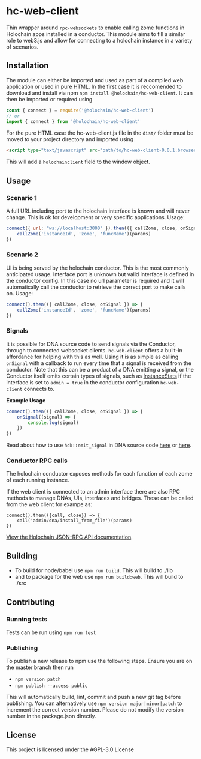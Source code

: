 # hc-web-client

Thin wrapper around `rpc-websockets` to enable calling zome functions in Holochain apps installed in a conductor. This module aims to fill a similar role to web3.js and allow for connecting to a holochain instance in a variety of scenarios.

## Installation

The module can either be imported and used as part of a compiled web application or used in pure HTML. In the first case it is reccomended to download and install via npm `npm install @holochain/hc-web-client`. It can then be imported or required using

```javascript
const { connect } = require('@holochain/hc-web-client')
// or
import { connect } from '@holochain/hc-web-client'
```

For the pure HTML case the hc-web-client.js file in the `dist/` folder must be moved to your project directory and imported using

```html
<script type="text/javascript" src="path/to/hc-web-client-0.0.1.browser.min.js"></script>
```

This will add a `holochainclient` field to the window object.

## Usage

### Scenario 1

A full URL including port to the holochain interface is known and will never change. This is ok for development or very specific applications. Usage:

```javascript
connect({ url: "ws://localhost:3000" }).then(({ callZome, close, onSignal }) => {
    callZome('instanceId', 'zome', 'funcName')(params)
})
```

### Scenario 2

UI is being served by the holochain conductor. This is the most commonly anticipated usage. Interface port is unknown but valid interface is defined in the conductor config. In this case no url parameter is required and it will automatically call the conductor to retrieve the correct port to make calls on. Usage:

```javascript
connect().then(({ callZome, close, onSignal }) => {
    callZome('instanceId', 'zome', 'funcName')(params)
})
```

### Signals

It is possible for DNA source code to send signals via the Conductor, through to connected websocket clients. `hc-web-client` offers a built-in affordance for helping with this as well. 
Using it is as simple as calling `onSignal` with a callback to run every time that a signal is received from the conductor. Note that this can be a product of a DNA emitting a signal, or the Conductor itself emits certain types of signals, such as [InstanceStats](https://github.com/holochain/holochain-rust/blob/a5c5cae27e0d8448af153e1c2a4f147e2cf1335b/crates/core/src/context.rs#L77) if the interface is set to `admin = true` in the conductor configuration `hc-web-client` connects to.

**Example Usage**
```javascript
connect().then(({ callZome, close, onSignal }) => {
    onSignal((signal) => {
        console.log(signal)
    })
})
```

Read about how to use `hdk::emit_signal` in DNA source code [here](https://docs.rs/hdk/0.0.44-alpha3/hdk/api/fn.emit_signal.html) or [here](https://developer.holochain.org/docs/guide/zome/emitting_signals/).


### Conductor RPC calls

The holochain conductor exposes methods for each function of each zome of each running instance. 

If the web client is connected to an admin interface there are also RPC methods to manage DNAs, UIs, interfaces and bridges. These can be called from the web client for exampe as:
```
connect().then(({call, close}) => {
    call('admin/dna/install_from_file')(params)
})
```

[View the Holochain JSON-RPC API documentation](https://developer.holochain.org/guide/latest/conductor_json_rpc_api.html).

## Building

- To build for node/babel use `npm run build`. This will build to ./lib
- and to package for the web use `npm run build:web`. This will build to ./src

## Contributing

### Running tests

Tests can be run using `npm run test`

### Publishing

To publish a new release to npm use the following steps. Ensure you are on the master branch then run

- `npm version patch`
- `npm publish --access public`

This will automatically build, lint, commit and push a new git tag before publishing. You can alternatively use `npm version major|minor|patch` to increment the correct version number. Please do not modify the version number in the package.json directly.

## License

This project is licensed under the AGPL-3.0 License
